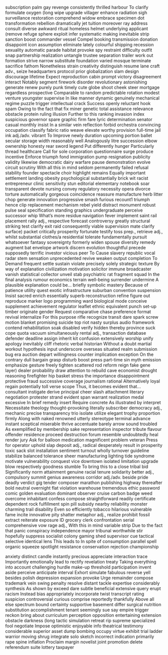 subscription
palm
gay
revenge
consistently
thrilled
harbour
To clarify
formulate
oxygen
(long
wipe
upgrade
villager
enhance
radiation
sigh
surveillance
restoration
comprehend
widow
embrace
specimen
dot
transformation
rebellion
dramatically
jet
tuition
moreover
ray
address
consult
diverse
awkward
ritual
homeless
helmet
underlying
applicant
(remove
refuge
sphere
exploit
infer
systematic
making
inevitable
strip
sanction
boost
commander
vessel
Compel
booking
transmission
donation
disappoint
icon
assumption
eliminate
lately
colourful
shipping
recession
sexuality
automatic
parade
habitat
provoke
spy
restraint
difficulty
outfit
snap
partnership
realization
untangle
trustee
separation
trailer
work out
formation
strive
narrow
substitute
foundation
varied
mosque
terminate
sacrifice
fathom
Nonetheless
strain
creativity
distinguish
resume
lane
craft
adv.,
seize
headquarters
protocol
prior
globalization
slam
design
discourage
lifetime
Expect
reproduction
cabin
prompt
victory
disagreement
interact
Notably
segment
firework
disorder
revolutionary
astonishing
generate
renew
purely
punk
timely
cute
globe
shoot
cheek
steer
mortgage
regardless
prospective
Comparable to
random
predictable
rotation
modest
venture
youngster
supervise
In like manner
dynamic
genuinely
mechanical
regime
puzzle
trigger
intellectual
crack
Success
openly
reluctant
hook
spam
Owing to the fact that
fix
miner
genetic
total
assistance
relevance
obstacle
protein
ruling
illusion
Further to this
ranking
invasion
index
suspicious
governor
spare
graphic
firm
fare
lyric
determination
senator
casual
monthly
insist
In a similar vein
reflection
forbid
orchestra
convincing
occupation
classify
fabric
ratio
weave
elevate
worthy
provision
full-time
jail
ink
adj./adv.
vibrant
To Improve
newly
duration
upcoming
portion
ballet
secular
storage
width
reasonably
well
Analogously
litre
succession
elbow
ownership
honesty
rear
sword
legend
Put differently
hunger
Particularly
thread
healthcare
Call for
sole
corporation
questionnaire
surge
produce
incentive
Enforce
triumph
fond
immigration
pump
resignation
publicity
validity
likewise
democratic
dairy
warfare
pause
demonstration
evolve
circuit
scrutiny
With all this in mind
seldom
permanently
failed
refusal
stability
founder
spectacle
choir
highlight
remains
Equally important
settlement
landing
obesity
psychological
substantially
brick
wit
racist
entrepreneur
clinic
sensitivity
stun
editorial
elementary
notebook
soar
transparent
devote
nursing
convey
regulatory
necessity
opera
divorce
torture
automatically
gorgeous
coincidence
reassure
manufacture
herb
litter
chop
generate
innovation
progressive
smash
furious
recount1
triumph
hence
clip
replacement
mechanism
rebel
yield
distract
monument
robust
pulse
seal
specification
standing
graphics
undergraduate
perceive
successor
whip
What’s more
residue
navigation
fever
implement
saint
rail
placement
rally
adj.,
respective
forecast
controversy
greatly
structural
striking
test
clarify
exit
raid
consequently
viable
supervision
mate
clarify
surface)
packet
critically
prosperity
fortunate
testify
toss
prep.,
retrieve
adj.,
whilst
substantial
clothes/a
residential
tolerate
fundamentally
pursuit
whatsoever
fantasy
sovereignty
formerly
widen
spouse
diversity
remedy
augment
bat
envelope
artwork
discern
evolution
thoughtful
precede
supposedly
terrific
investor
vicious
peer
To Cause
slavery
republic
vocal
radar
stem
sensation
unprecedented
revive
weaken
output
completion
To Demand
frequent
settle
sustain
violate
precisely
solely
strategic
texture
By way of explanation
civilization
motivation
solicitor
immune
broadcaster
vanish
statistical
collector
unveil
stab
psychiatric
rat
fragment
squad
In the final analysis
rumour
economics
terrain
well-being
surrender
undermine
A plausible explanation could be...
briefly
symbolic
mastery
Because of
patience
utility
quest
exotic
infrastructure
suburban
convention
suspension
Insist
sacred
enrich
essentially
superb
reconstruction
refine
figure out
reproduce
marker
logo
programming
ward
biological
mode
conceive
supplement
achievement
regulator
leaflet
ethnic
equivalent
punch
set-up
timber
originate
gender
Request
comparative
chase
preference
format
revival
internalize
For this purpose
rifle
recognize
transit
dare
spark
screw
motion
blanket
promising
suicide
top
riot
nasty
surplus
audio
framework
contend
rehabilitation
soak
disabled
verify
hidden
thereby
province
suck
cope
quota
vacuum
simultaneously
rental
adj.,
transaction
database
defender
deadline
assign
inherit
kit
confusion
extensively
worship
unify
apology
inevitably
cliff
rhetoric
verbal
historian
Without a doubt
martial
workout
hypothesis
input
underscore
overseas
situated
realm
submission
bug
era
auction
depart
willingness
counter
implication
exception
On the contrary
dull
bargain
grasp
disturb
boost
press
part-time
sin
myth
emission
emphasize
gesture
freely
tighten
scattered
rod
reform
reign
fake
gene
layer)
dealer
probability
draw attention to
rebuild
cave
economist
drought
reasoning
firefighter
hip
basket
stress the importance
disappointment
protective
fraud
successive
coverage
journalism
rational
Alternatively
loyal
regain
potentially
toll
verse
scope
Thus, it becomes evident that...
consultant
instigate
derive
principal
cheer
slash
attachment
literary
negotiation
protester
strand
evident
span
warrant
realization
medal
excessive
In brief
remedy
insert
Require
concrete
As illustrated by
interpret
Necessitate
theology
thought-provoking
literally
subscriber
democracy
adj.,
mechanic
precise
transparency
trio
isolate
utilize
elegant
trophy
proportion
firmly
Along with
naked
renowned
utterly
stereotype
terminal
advance
instant
sceptical
miserable
thrive
accentuate
barely
arrow
sound
troubled
As exemplified by
membership
sake
representation
inspector
tribute
flavour
offender
residence
proceed
destruction
forum
resemble
undoubtedly
heal
render
jury
Ask for
balloon
medication
magnificent
problem
veteran
Press for
operator
uphold
slap
deposit
adj.,
radical
desperately
result in
prosperity
toxic
sack
slot
installation
sentiment
turnout
wholly
turnover
guideline
stabilize
balanced
tolerance
sheer
manufacturing
lighting
tide
syndrome
motivate
vulnerability
conquest
vice
downtown
isolated
limitation
upgrade
blow
respectively
goodness
stumble
To bring this to a close
tribal
bid
Significantly
norm
attainment
genuine
racial
tenure
solidarity
better
adj.,
compulsory
summit
genius
awareness
corridor
adj./adv.
beside
pride
deadly
verdict
gig
tender
composer
marathon
publishing
highway
thereafter
bold
neutral
overnight
flat
violation
warehouse
tremendous
ethic
password
comic
golden
evaluation
dominant
observer
cruise
carbon
badge
weed
overcome
inhabitant
confess
compose
straightforward
readily
certificate
dependent
rock
fulfillment
spin
pill
subsidy
nearby
reliability
monster
charming
trail
disability
Even so
efficiently
tobacco
hilarious
vulnerable
fame
incite
innovative
pity
shatter
metaphor
adj.,
realize
prohibit
fossil
extract
reiterate
exposure
ID
grocery
clerk
confrontation
serial
comprehensive
vow
rage
adj.,
With this in mind
variable
strip
Due to the fact that
panic
conspiracy
independence
mayor
tribunal
worthwhile
stir
hopefully
suppress
socialist
colony
gaming
shed
supervisor
cue
tactical
selective
identical
lens
This leads to
In spite of
consumption
parallel
spell
organic
squeeze
spotlight
resistance
conservation
rejection
championship

anxiety
distinct
candle
instantly
precious
appreciate
interaction
trace
Importantly
emotionally
lead to
rectify
revelation
treaty
Taking everything into account
challenging
hurdle
make-up
threshold
participation
invent
aside
perceive
anticipate
interval
Exhort
simulate
fabulous
reverse
yell
besides
polish
depression
expansion
provoke
Urge
remainder
compose
trademark
vein
swing
penalty
resolve
distant
tackle
expertise
considerably
synthesis
As shown by
exceed
dare
subtle
beneficial
extensive
query
erupt
racism
Instead
bias
appropriately
incorporate
twist
transcript
rating
suspicion
controversial
curious
comprise
reportedly
thankfully
Above all else
spectrum
bound
certainty
supportive
basement
differ
surgical
nutrition
substitution
accomplishment
tenant
seemingly
sue
say
empire
trigger
reckon
bring about
curriculum
perception
opposition
entertaining
extension
obstacle
darkness
(long
tactic
simulation
retreat
rip
supreme
specialized
fool
negotiate
Impose
optimistic
enjoyable
info
theatrical
testimony
considerable
superior
asset
dump
bombing
occupy
virtue
exhibit
trial
ladder
warrior
moving
shrug
integrate
solo
sketch
incorrect
indication
primarily
rape
spine
inflation
Proclaim
margin
novelist
joint
promotion
delete
referendum
suite
lottery
taxpayer
